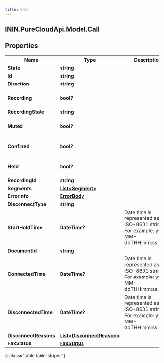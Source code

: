 ```yaml
---
title: Call
---
```

## ININ.PureCloudApi.Model.Call

## Properties

|Name | Type | Description | Notes|
|------------ | ------------- | ------------- | -------------|
| **State** | **string** |  | [optional] |
| **Id** | **string** |  | [optional] |
| **Direction** | **string** |  | [optional] |
| **Recording** | **bool?** |  | [optional] [default to false]|
| **RecordingState** | **string** |  | [optional] |
| **Muted** | **bool?** |  | [optional] [default to false]|
| **Confined** | **bool?** |  | [optional] [default to false]|
| **Held** | **bool?** |  | [optional] [default to false]|
| **RecordingId** | **string** |  | [optional] |
| **Segments** | [**List&lt;Segment&gt;**](Segment.html) |  | [optional] |
| **ErrorInfo** | [**ErrorBody**](ErrorBody.html) |  | [optional] |
| **DisconnectType** | **string** |  | [optional] |
| **StartHoldTime** | **DateTime?** | Date time is represented as an ISO-8601 string. For example: yyyy-MM-ddTHH:mm:ss.SSSZ | [optional] |
| **DocumentId** | **string** |  | [optional] |
| **ConnectedTime** | **DateTime?** | Date time is represented as an ISO-8601 string. For example: yyyy-MM-ddTHH:mm:ss.SSSZ | [optional] |
| **DisconnectedTime** | **DateTime?** | Date time is represented as an ISO-8601 string. For example: yyyy-MM-ddTHH:mm:ss.SSSZ | [optional] |
| **DisconnectReasons** | [**List&lt;DisconnectReason&gt;**](DisconnectReason.html) |  | [optional] |
| **FaxStatus** | [**FaxStatus**](FaxStatus.html) |  | [optional] |
{: class="table table-striped"}



